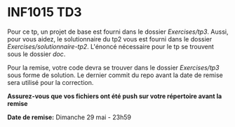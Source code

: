 # INF1015 TD3

Pour ce tp, un projet de base est fourni dans le dossier *Exercises/tp3*. Aussi, pour vous aidez, le solutionnaire du tp2 vous est fourni dans le dossier *Exercises/solutionnaire-tp2*. L'énoncé nécessaire pour le tp se trouvent sous le dossier *doc*.

 Pour la remise, votre code devra se trouver dans le dossier *Exercises/tp3* sous forme de solution. Le dernier commit du repo avant la date de remise sera utilisé pour la correction. 
 
 **Assurez-vous que vos fichiers ont été push sur votre répertoire avant la remise** 
 
 **Date de remise:** Dimanche 29 mai - 23h59
